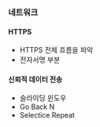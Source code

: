### 네트워크

#### HTTPS 

- HTTPS 전체 흐름을 파악
- 전자서명 부분

#### 신뢰적 데이터 전송

- 슬라이딩 윈도우
- Go Back N
- Selectice Repeat
